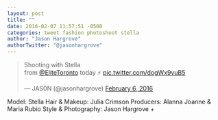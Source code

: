 ```yaml
---
layout: post
title: ""
date: 2016-02-07 11:57:51 -0500
categories: tweet fashion photoshoot stella
author: "Jason Hargrove"
authorTwitter: "@jasonhargrove"
---
```


<blockquote class="twitter-tweet" data-lang="en"><p lang="en" dir="ltr">Shooting with Stella<br>from <a href="https://twitter.com/EliteToronto">@EliteToronto</a> today ⚡️ <a href="https://t.co/dogWx9vuB5">pic.twitter.com/dogWx9vuB5</a></p>&mdash; JAS0N (@jasonhargrove) <a href="https://twitter.com/jasonhargrove/status/696027852354019328">February 6, 2016</a></blockquote> <script async src="//platform.twitter.com/widgets.js" charset="utf-8"></script>

<!--more-->

Model: Stella
Hair & Makeup: Julia Crimson
Producers: Alanna Joanne & Maria Rubio
Style & Photography: Jason Hargrove + 
